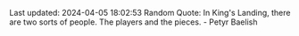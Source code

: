Last updated: 2024-04-05 18:02:53
Random Quote: In King's Landing, there are two sorts of people.  The players and the pieces.  -  Petyr Baelish